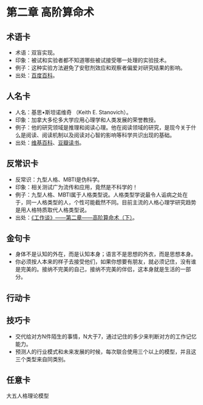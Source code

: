 # 第二章 高阶算命术
## 术语卡
- 术语：双盲实现。
- 印象：被试和实验者都不知道哪些被试接受哪一处理的实验技术。
- 例子：这种实验方法避免了安慰剂效应和观察者偏爱对研究结果的影响。
- 出处：[百度百科](http://baike.baidu.com/link?url=MZx_nCueuGyPHrOIlw4nfsFDLOGPvfGmkgsTzkHeNeQktW74vT_lgGTYG8bXblORkwfDHGY7o5ZYEP4ec3BNSWPyEaFrhGBdcG9XRf1qbacaXfzhDUxzuVB1pKmbFf8P)。

## 人名卡
- 人名：基思•斯坦诺维奇 （Keith E. Stanovich）。
- 印象：加拿大多伦多大学应用心理学和人类发展的荣誉教授。
- 例子：他的研究领域是推理和阅读心理。他在阅读领域的研究，是现今关于什么是阅读、阅读机制以及阅读对心智的影响等科学共识出现的基础。
- 出处：[维基百科](https://en.wikipedia.org/wiki/Keith_Stanovich)、[豆瓣读书](https://book.douban.com/subject/26605978/)。

## 反常识卡
- 反常识：九型人格、MBTI是伪科学。
- 印象：相关测试广为流传和应用，竟然是不科学的！
- 例子：九型人格、MBTI属于人格类型说。人格类型学说最令人诟病之处在于，同一人格类型的人，个性可能截然不同。目前主流的人格心理学研究趋势是用人格特质取代人格类型说。
- 出处：[《工作谈》——第二章——高阶算命术（下）](http://mp.weixin.qq.com/s?__biz=MzA3MzM0MjUyMQ==&mid=2652149187&idx=1&sn=3d0033f7533442281e3b840146ec8faa&mpshare=1&scene=23&srcid=1029LGALd9jlSLE97ZDeklXX#rd)。

## 金句卡
- 身体不是认知的外在，而是认知本身；语言不是思想的外衣，而是思想本身。
- 你必须按人本来的样子去接受他们，如果你想要有朋友，就必须记住，没有谁是完美的。接纳不完美的自己，接纳不完美的伴侣，这本身就是生活的一部分。

## 行动卡
## 技巧卡
- 交代给对方N件陌生的事情，N大于7，通过记住的多少来判断对方的工作记忆能力。
- 预测人的行业模式和未来发展的时候，每次联合使用三个以上的模型，并且这三个类型来自同类别。

## 任意卡
大五人格理论模型
